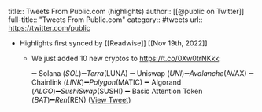 title:: Tweets From Public.com (highlights)
author:: [[@public on Twitter]]
full-title:: "Tweets From Public.com"
category:: #tweets
url:: https://twitter.com/public

- Highlights first synced by [[Readwise]] [[Nov 19th, 2022]]
	- We just added 10 new cryptos to https://t.co/0Xw0trNKkk: 
	  
	  ➖ Solana ($SOL)
	  ➖ Terra ($LUNA)
	  ➖ Uniswap ($UNI)
	  ➖ Avalanche ($AVAX)
	  ➖ Chainlink ($LINK)
	  ➖ Polygon ($MATIC)
	  ➖ Algorand ($ALGO)
	  ➖ SushiSwap ($SUSHI)
	  ➖ Basic Attention Token ($BAT)
	  ➖ Ren ($REN) ([View Tweet](https://twitter.com/public/status/1458450287660765185))